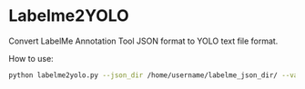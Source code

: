 # Labelme2YOLO

Convert LabelMe Annotation Tool JSON format to YOLO text file format.

How to use:
```bash
python labelme2yolo.py --json_dir /home/username/labelme_json_dir/ --val_size 0.2
```
